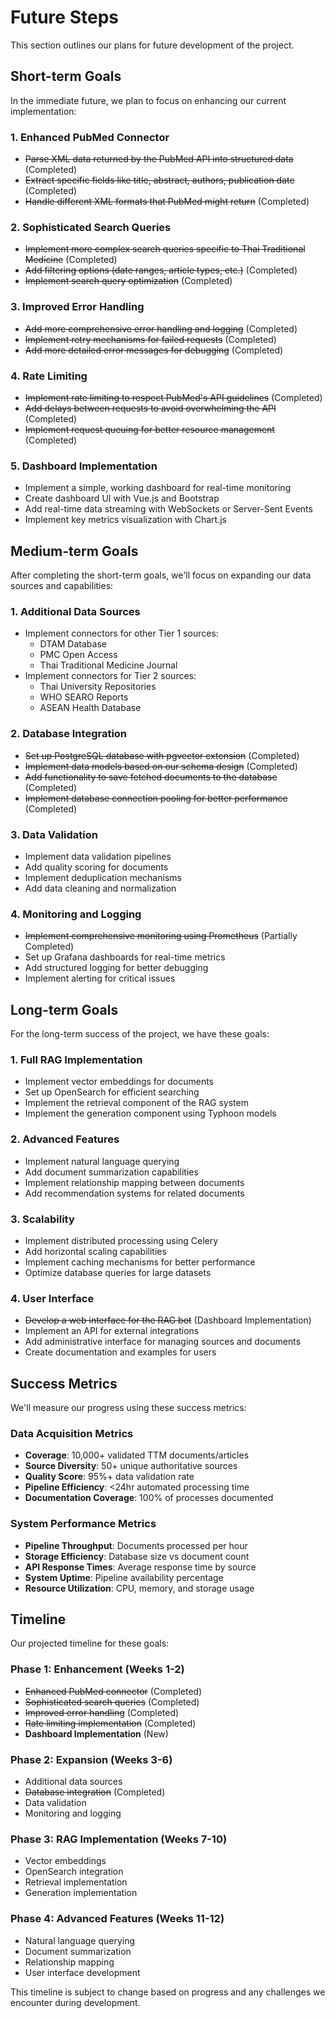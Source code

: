 # Future Steps

This section outlines our plans for future development of the project.

## Short-term Goals

In the immediate future, we plan to focus on enhancing our current implementation:

### 1. Enhanced PubMed Connector
- ~~Parse XML data returned by the PubMed API into structured data~~ (Completed)
- ~~Extract specific fields like title, abstract, authors, publication date~~ (Completed)
- ~~Handle different XML formats that PubMed might return~~ (Completed)

### 2. Sophisticated Search Queries
- ~~Implement more complex search queries specific to Thai Traditional Medicine~~ (Completed)
- ~~Add filtering options (date ranges, article types, etc.)~~ (Completed)
- ~~Implement search query optimization~~ (Completed)

### 3. Improved Error Handling
- ~~Add more comprehensive error handling and logging~~ (Completed)
- ~~Implement retry mechanisms for failed requests~~ (Completed)
- ~~Add more detailed error messages for debugging~~ (Completed)

### 4. Rate Limiting
- ~~Implement rate limiting to respect PubMed's API guidelines~~ (Completed)
- ~~Add delays between requests to avoid overwhelming the API~~ (Completed)
- ~~Implement request queuing for better resource management~~ (Completed)

### 5. Dashboard Implementation
- Implement a simple, working dashboard for real-time monitoring
- Create dashboard UI with Vue.js and Bootstrap
- Add real-time data streaming with WebSockets or Server-Sent Events
- Implement key metrics visualization with Chart.js

## Medium-term Goals

After completing the short-term goals, we'll focus on expanding our data sources and capabilities:

### 1. Additional Data Sources
- Implement connectors for other Tier 1 sources:
  - DTAM Database
  - PMC Open Access
  - Thai Traditional Medicine Journal
- Implement connectors for Tier 2 sources:
  - Thai University Repositories
  - WHO SEARO Reports
  - ASEAN Health Database

### 2. Database Integration
- ~~Set up PostgreSQL database with pgvector extension~~ (Completed)
- ~~Implement data models based on our schema design~~ (Completed)
- ~~Add functionality to save fetched documents to the database~~ (Completed)
- ~~Implement database connection pooling for better performance~~ (Completed)

### 3. Data Validation
- Implement data validation pipelines
- Add quality scoring for documents
- Implement deduplication mechanisms
- Add data cleaning and normalization

### 4. Monitoring and Logging
- ~~Implement comprehensive monitoring using Prometheus~~ (Partially Completed)
- Set up Grafana dashboards for real-time metrics
- Add structured logging for better debugging
- Implement alerting for critical issues

## Long-term Goals

For the long-term success of the project, we have these goals:

### 1. Full RAG Implementation
- Implement vector embeddings for documents
- Set up OpenSearch for efficient searching
- Implement the retrieval component of the RAG system
- Implement the generation component using Typhoon models

### 2. Advanced Features
- Implement natural language querying
- Add document summarization capabilities
- Implement relationship mapping between documents
- Add recommendation systems for related documents

### 3. Scalability
- Implement distributed processing using Celery
- Add horizontal scaling capabilities
- Implement caching mechanisms for better performance
- Optimize database queries for large datasets

### 4. User Interface
- ~~Develop a web interface for the RAG bot~~ (Dashboard Implementation)
- Implement an API for external integrations
- Add administrative interface for managing sources and documents
- Create documentation and examples for users

## Success Metrics

We'll measure our progress using these success metrics:

### Data Acquisition Metrics
- **Coverage**: 10,000+ validated TTM documents/articles
- **Source Diversity**: 50+ unique authoritative sources
- **Quality Score**: 95%+ data validation rate
- **Pipeline Efficiency**: <24hr automated processing time
- **Documentation Coverage**: 100% of processes documented

### System Performance Metrics
- **Pipeline Throughput**: Documents processed per hour
- **Storage Efficiency**: Database size vs document count
- **API Response Times**: Average response time by source
- **System Uptime**: Pipeline availability percentage
- **Resource Utilization**: CPU, memory, and storage usage

## Timeline

Our projected timeline for these goals:

### Phase 1: Enhancement (Weeks 1-2)
- ~~Enhanced PubMed connector~~ (Completed)
- ~~Sophisticated search queries~~ (Completed)
- ~~Improved error handling~~ (Completed)
- ~~Rate limiting implementation~~ (Completed)
- **Dashboard Implementation** (New)

### Phase 2: Expansion (Weeks 3-6)
- Additional data sources
- ~~Database integration~~ (Completed)
- Data validation
- Monitoring and logging

### Phase 3: RAG Implementation (Weeks 7-10)
- Vector embeddings
- OpenSearch integration
- Retrieval implementation
- Generation implementation

### Phase 4: Advanced Features (Weeks 11-12)
- Natural language querying
- Document summarization
- Relationship mapping
- User interface development

This timeline is subject to change based on progress and any challenges we encounter during development.